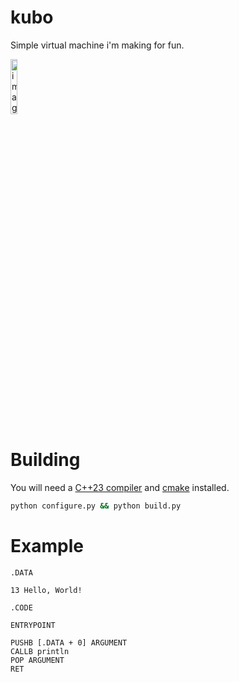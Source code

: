 # kubo

Simple virtual machine i'm making for fun.

<img width="15%" alt="image" src="https://github.com/user-attachments/assets/ae84fc45-b053-4a26-ba7d-d54f92afb0ec" />

# Building

You will need a [C++23 compiler](https://github.com/llvm/llvm-project/releases) and [cmake](https://cmake.org/) installed.

```bash
python configure.py && python build.py
```

# Example

```
.DATA

13 Hello, World!

.CODE

ENTRYPOINT

PUSHB [.DATA + 0] ARGUMENT
CALLB println
POP ARGUMENT
RET
```
